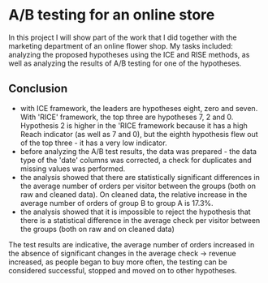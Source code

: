 # A/B testing for an online store

In this project I will show part of the work that I did together with the marketing department of an online flower shop. My tasks included: analyzing the proposed hypotheses using the ICE and RISE methods, as well as analyzing the results of A/B testing for one of the hypotheses.

## Conclusion
- with ICE framework, the leaders are hypotheses eight, zero and seven. With 'RICE' framework, the top three are hypotheses 7, 2 and 0. Hypothesis 2 is higher in the 'RICE framework because it has a high Reach indicator (as well as 7 and 0), but the eighth hypothesis flew out of the top three - it has a very low indicator.
- before analyzing the A/B test results, the data was prepared - the data type of the 'date' columns was corrected, a check for duplicates and missing values was performed.
- the analysis showed that there are statistically significant differences in the average number of orders per visitor between the groups (both on raw and cleaned data). On cleaned data, the relative increase in the average number of orders of group B to group A is 17.3%.
- the analysis showed that it is impossible to reject the hypothesis that there is a statistical difference in the average check per visitor between the groups (both on raw and on cleaned data)

The test results are indicative, the average number of orders increased in the absence of significant changes in the average check -> revenue increased, as people began to buy more often, the testing can be considered successful, stopped and moved on to other hypotheses.
